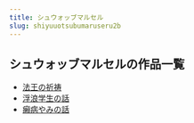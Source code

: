 ```yaml
---
title: シュウォッブマルセル
slug: shiyuuotsubumaruseru2b
---
```


## シュウォッブマルセルの作品一覧

- [法王の祈祷](fawangnoqidaob2)
- [浮浪学生の話](fulangxueshengnohua82)
- [癩病やみの話](laibingyaminohuaa9)
